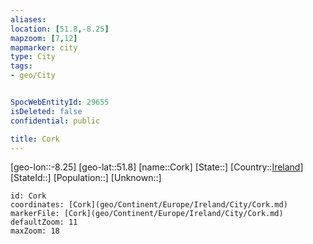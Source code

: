```yaml
---
aliases: 
location: [51.8,-8.25]
mapzoom: [7,12] 
mapmarker: city 
type: City
tags:
- geo/City


SpocWebEntityId: 29655
isDeleted: false
confidential: public

title: Cork
---
```

[geo-lon::-8.25]
[geo-lat::51.8]
[name::Cork]
[State::]
[Country::[Ireland](geo/Continent/Europe/Ireland.md)]
[StateId::]
[Population::]
[Unknown::]


```leaflet
id: Cork
coordinates: [Cork](geo/Continent/Europe/Ireland/City/Cork.md)
markerFile: [Cork](geo/Continent/Europe/Ireland/City/Cork.md)
defaultZoom: 11 
maxZoom: 18
```


